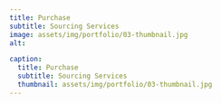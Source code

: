 ```yaml
---
title: Purchase
subtitle: Sourcing Services
image: assets/img/portfolio/03-thumbnail.jpg
alt: 

caption:
  title: Purchase
  subtitle: Sourcing Services
  thumbnail: assets/img/portfolio/03-thumbnail.jpg
---
```



